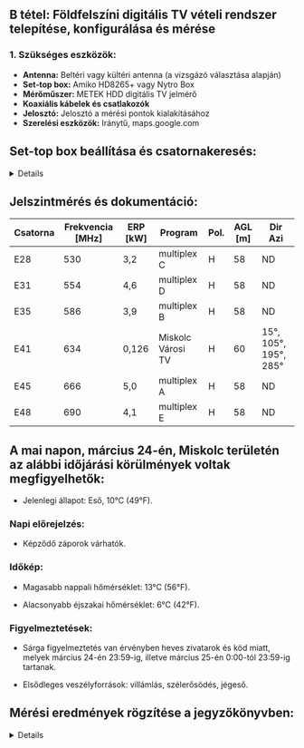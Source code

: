 ## B tétel: Földfelszíni digitális TV vételi rendszer telepítése, konfigurálása és mérése


### 1. Szükséges eszközök:
- **Antenna:** Beltéri vagy kültéri antenna (a vizsgázó választása alapján)
- **Set-top box:** Amiko HD8265+ vagy Nytro Box
- **Mérőműszer:** METEK HDD digitális TV jelmérő
- **Koaxiális kábelek és csatlakozók**
- **Jelosztó:** Jelosztó a mérési pontok kialakításához
- **Szerelési eszközök:** Iránytű, maps.google.com


## Set-top box beállítása és csatornakeresés:

<details>

  
![1742812684618](https://github.com/user-attachments/assets/591c4304-ef40-4a67-bed4-5fd3b679d0fd)



![1742812684603](https://github.com/user-attachments/assets/49d0011a-24d6-4854-a265-24a85986ac96)


</details>



## Jelszintmérés és dokumentáció:


| Csatorna | Frekvencia [MHz] | ERP [kW] | Program         | Pol. | AGL [m] | Dir Azi           |
|----------|------------------|-----------|-----------------|------|---------|-------------------|
| E28      | 530              | 3,2       | multiplex C     | H    | 58      | ND                |
| E31      | 554              | 4,6       | multiplex D     | H    | 58      | ND                |
| E35      | 586              | 3,9       | multiplex B     | H    | 58      | ND                |
| E41      | 634              | 0,126     | Miskolc Városi TV | H    | 60      | 15°, 105°, 195°, 285° |
| E45      | 666              | 5,0       | multiplex A     | H    | 58      | ND                |
| E48      | 690              | 4,1       | multiplex E     | H    | 58      | ND    


## A mai napon, március 24-én, Miskolc területén az alábbi időjárási körülmények voltak megfigyelhetők:​

- Jelenlegi állapot: Eső, 10°C (49°F).​

### Napi előrejelzés:
- Képződő záporok várhatók.​

### Időkép:

- Magasabb nappali hőmérséklet: 13°C (56°F).​


- Alacsonyabb éjszakai hőmérséklet: 6°C (42°F).​

### Figyelmeztetések:

- Sárga figyelmeztetés van érvényben heves zivatarok és köd miatt, melyek március 24-én 23:59-ig, illetve március 25-én 0:00-tól 23:59-ig tartanak.​

- Elsődleges veszélyforrások: villámlás, szélerősödés, jégeső.








## Mérési eredmények rögzítése a jegyzőkönyvben:

<details>


![Táblázat](https://github.com/user-attachments/assets/887ae27e-9a02-4d76-aa6a-c44c4f3e466d)


![CSillapítás](https://github.com/user-attachments/assets/ea3f0a32-1bea-41ba-85b2-f44f441610ea)


![Noise MArgin](https://github.com/user-attachments/assets/70f5c5d5-97ab-4bfc-9730-a98352770a92)


![MER](https://github.com/user-attachments/assets/162abaf0-b073-4aac-8839-5e96f9699305)


</details>
